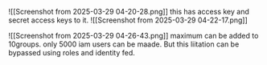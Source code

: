![[Screenshot from 2025-03-29 04-20-28.png]]
this has access key and secret access keys to it.
![[Screenshot from 2025-03-29 04-22-17.png]]

![[Screenshot from 2025-03-29 04-26-43.png]]
maximum can be added to 10groups.
only 5000 iam users can be maade. But this liitation can be bypassed using roles and identity fed.

